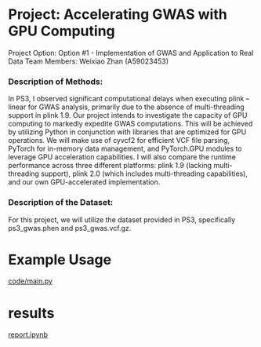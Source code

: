 # Project: Accelerating GWAS with GPU Computing
Project Option: Option #1 - Implementation of GWAS and Application to Real Data
Team Members: Weixiao Zhan (A59023453)

### Description of Methods: 
In PS3, I observed significant computational delays when executing plink –linear for GWAS analysis, primarily due to the absence of multi-threading support in plink 1.9. Our project intends to investigate the capacity of GPU computing to markedly expedite GWAS computations. This will be achieved by utilizing Python in conjunction with libraries that are optimized for GPU operations. We will make use of cyvcf2 for efficient VCF file parsing, PyTorch for in-memory data management, and PyTorch.GPU modules to leverage GPU acceleration capabilities. 
I will also compare the runtime performance across three different platforms: plink 1.9 (lacking multi-threading support), plink 2.0 (which includes multi-threading capabilities), and our own GPU-accelerated implementation. 

### Description of the Dataset: 
For this project, we will utilize the dataset provided in PS3, specifically ps3_gwas.phen and ps3_gwas.vcf.gz.

# Example Usage
[code/main.py](code/main.py])

# results
[report.ipynb](report.ipynb)